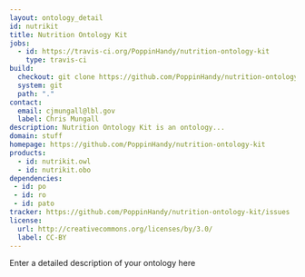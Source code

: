 ```yaml
---
layout: ontology_detail
id: nutrikit
title: Nutrition Ontology Kit
jobs:
  - id: https://travis-ci.org/PoppinHandy/nutrition-ontology-kit
    type: travis-ci
build:
  checkout: git clone https://github.com/PoppinHandy/nutrition-ontology-kit.git
  system: git
  path: "."
contact:
  email: cjmungall@lbl.gov
  label: Chris Mungall
description: Nutrition Ontology Kit is an ontology...
domain: stuff
homepage: https://github.com/PoppinHandy/nutrition-ontology-kit
products:
  - id: nutrikit.owl
  - id: nutrikit.obo
dependencies:
 - id: po
 - id: ro
 - id: pato
tracker: https://github.com/PoppinHandy/nutrition-ontology-kit/issues
license:
  url: http://creativecommons.org/licenses/by/3.0/
  label: CC-BY
---
```


Enter a detailed description of your ontology here
